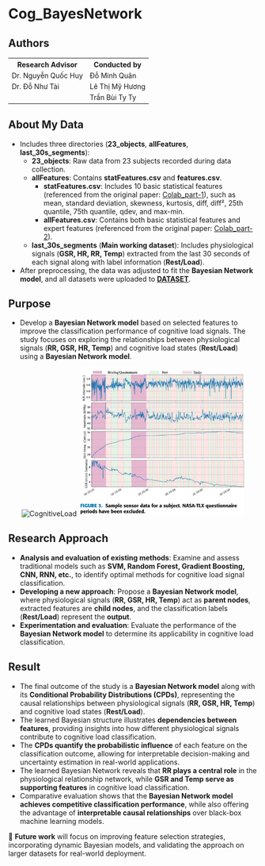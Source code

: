 # **Cog_BayesNetwork**  
## Authors
<table>
  <tr>
    <th>Research Advisor</th>
    <th>Conducted by</th>
  </tr>
  <tr>
    <td>Dr. Nguyễn Quốc Huy</td>
    <td>Đỗ Minh Quân</td>
  </tr>
  <tr>
    <td>Dr. Đỗ Như Tài</td>
    <td>Lê Thị Mỹ Hương</td>
  </tr>
  <tr>
    <td></td>
    <td>Trần Bùi Ty Ty</td>
  </tr>
</table>

## **About My Data**  
- Includes three directories (**23_objects**, **allFeatures**, **last_30s_segments**):  
  + **23_objects**: Raw data from 23 subjects recorded during data collection.  
  + **allFeatures**: Contains **statFeatures.csv** and **features.csv**.  
    - **statFeatures.csv**: Includes 10 basic statistical features (referenced from the original paper: [Colab_part-1](https://colab.research.google.com/drive/1adYKWqgSsky0z5LITB9QjsFTmL7g90gH?usp=sharing)), such as mean, standard deviation, skewness, kurtosis, diff, diff², 25th quantile, 75th quantile, qdev, and max-min.  
    - **allFeatures.csv**: Contains both basic statistical features and expert features (referenced from the original paper: [Colab_part-2](https://colab.research.google.com/drive/1adYKWqgSsky0z5LITB9QjsFTmL7g90gH?usp=sharing)).  
  + **last_30s_segments** (**Main working dataset**): Includes physiological signals (**GSR, HR, RR, Temp**) extracted from the last 30 seconds of each signal along with label information (**Rest/Load**).  
- After preprocessing, the data was adjusted to fit the **Bayesian Network model**, and all datasets were uploaded to **[DATASET](https://www.kaggle.com/datasets/quanminhminhquan/cognitiveload)**.  

## **Purpose**  
- Develop a **Bayesian Network model** based on selected features to improve the classification performance of cognitive load signals. The study focuses on exploring the relationships between physiological signals (**RR, GSR, HR, Temp**) and cognitive load states (**Rest/Load**) using a  **Bayesian Network model**.  

<div style="text-align: center;">
  <img src="https://learningpartnership.s3.amazonaws.com/uploads/asset_image/2_299.jpg" alt="CognitiveLoad" width="400"/>
  <img src="img/signal.png" alt="Signal" width="335"/>
</div>  

## **Research Approach**  
  + **Analysis and evaluation of existing methods**: Examine and assess traditional models such as **SVM, Random Forest, Gradient Boosting, CNN, RNN, etc.**, to identify optimal methods for cognitive load signal classification.  
  + **Developing a new approach**: Propose a **Bayesian Network model**, where physiological signals (**RR, GSR, HR, Temp**) act as **parent nodes**, extracted features are **child nodes**, and the classification labels (**Rest/Load**) represent the **output**.  
  + **Experimentation and evaluation**: Evaluate the performance of the **Bayesian Network model** to determine its applicability in cognitive load classification.  

## **Result**  
- The final outcome of the study is a **Bayesian Network model** along with its **Conditional Probability Distributions (CPDs)**, representing the causal relationships between physiological signals (**RR, GSR, HR, Temp**) and cognitive load states (**Rest/Load**).  
- The learned Bayesian structure illustrates **dependencies between features**, providing insights into how different physiological signals contribute to cognitive load classification.  
- The **CPDs quantify the probabilistic influence** of each feature on the classification outcome, allowing for interpretable decision-making and uncertainty estimation in real-world applications.  
- The learned Bayesian Network reveals that **RR plays a central role** in the physiological relationship network, while **GSR and Temp serve as supporting features** in cognitive load classification.  
- Comparative evaluation shows that the **Bayesian Network model achieves competitive classification performance**, while also offering the advantage of **interpretable causal relationships** over black-box machine learning models.  

🚀 **Future work** will focus on improving feature selection strategies, incorporating dynamic Bayesian models, and validating the approach on larger datasets for real-world deployment.
